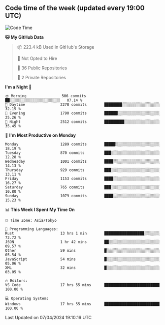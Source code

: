 ## Code time of the week (updated every 19:00 UTC)

<!--START_SECTION:waka-->
![Code Time](http://img.shields.io/badge/Code%20Time-2%2C943%20hrs%201%20min-blue)

**🐱 My GitHub Data** 

> 📦 223.4 kB Used in GitHub's Storage 
 > 
> 🚫 Not Opted to Hire
 > 
> 📜 36 Public Repositories 
 > 
> 🔑 2 Private Repositories 
 > 
**I'm a Night 🦉** 

```text
🌞 Morning                506 commits         ██░░░░░░░░░░░░░░░░░░░░░░░   07.14 % 
🌆 Daytime                2278 commits        ████████░░░░░░░░░░░░░░░░░   32.15 % 
🌃 Evening                1790 commits        ██████░░░░░░░░░░░░░░░░░░░   25.26 % 
🌙 Night                  2512 commits        █████████░░░░░░░░░░░░░░░░   35.45 % 
```
📅 **I'm Most Productive on Monday** 

```text
Monday                   1289 commits        █████░░░░░░░░░░░░░░░░░░░░   18.19 % 
Tuesday                  870 commits         ███░░░░░░░░░░░░░░░░░░░░░░   12.28 % 
Wednesday                1001 commits        ████░░░░░░░░░░░░░░░░░░░░░   14.13 % 
Thursday                 929 commits         ███░░░░░░░░░░░░░░░░░░░░░░   13.11 % 
Friday                   1153 commits        ████░░░░░░░░░░░░░░░░░░░░░   16.27 % 
Saturday                 765 commits         ███░░░░░░░░░░░░░░░░░░░░░░   10.80 % 
Sunday                   1079 commits        ████░░░░░░░░░░░░░░░░░░░░░   15.23 % 
```


📊 **This Week I Spent My Time On** 

```text
🕑︎ Time Zone: Asia/Tokyo

💬 Programming Languages: 
Rust                     13 hrs 1 min        ██████████████████░░░░░░░   72.72 % 
JSON                     1 hr 42 mins        ██░░░░░░░░░░░░░░░░░░░░░░░   09.57 % 
Other                    59 mins             █░░░░░░░░░░░░░░░░░░░░░░░░   05.54 % 
JavaScript               54 mins             █░░░░░░░░░░░░░░░░░░░░░░░░   05.06 % 
XML                      32 mins             █░░░░░░░░░░░░░░░░░░░░░░░░   03.05 % 

🔥 Editors: 
VS Code                  17 hrs 55 mins      █████████████████████████   100.00 % 

💻 Operating System: 
Windows                  17 hrs 55 mins      █████████████████████████   100.00 % 
```


 Last Updated on 07/04/2024 19:10:16 UTC
<!--END_SECTION:waka-->